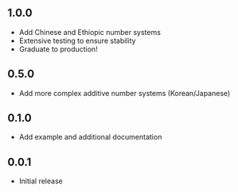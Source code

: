 ## 1.0.0

* Add Chinese and Ethiopic number systems
* Extensive testing to ensure stability
* Graduate to production!

## 0.5.0

* Add more complex additive number systems (Korean/Japanese)

## 0.1.0

* Add example and additional documentation

## 0.0.1

* Initial release
